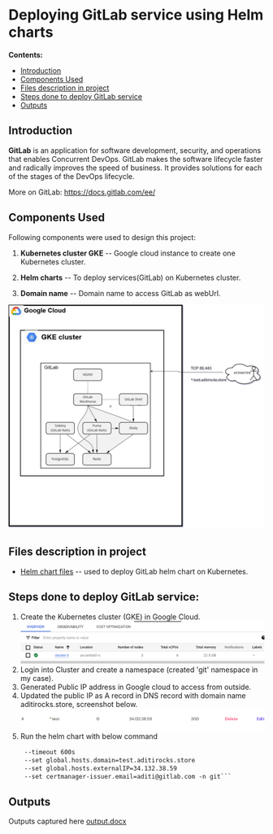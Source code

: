 # Deploying GitLab service using Helm charts

<a name="top"></a>
__Contents:__

* [Introduction](#intro)
* [Components Used](#components)
* [Files description in project](#files)
* [Steps done to deploy GitLab service](#steps)
* [Outputs](#output)


<a name="intro"></a>
## Introduction

**GitLab** is an application for software development, security, and operations that enables Concurrent DevOps. GitLab makes the software
lifecycle faster and radically improves the speed of business. It provides solutions for each of the stages of the DevOps lifecycle.

More on GitLab: https://docs.gitlab.com/ee/


<a name="Components"></a>
## Components Used

Following components were used to design this project:

1. **Kubernetes cluster GKE** -- Google cloud instance to create one Kubernetes cluster.

2. **Helm charts** -- To deploy services(GitLab) on Kubernetes cluster.

3. **Domain name** -- Domain name to access GitLab as webUrl.


![Architecture diagram of project](./diagram/architecture_diagram.png)

<a name="files"></a>
## Files description in project

* [Helm chart files](./gitlab_helm_chart) -- used to deploy GitLab helm chart on Kubernetes.


<a name="steps"></a>
## Steps done to deploy GitLab service:

1) Create the Kubernetes cluster (GKE) in Google Cloud.
   ![Kubernetes cluster](./files/cluster.png)
2) Login into Cluster and create a namespace (created 'git' namespace in my case).
3) Generated Public IP address in Google cloud to access from outside.
4) Updated the public IP as A record in DNS record with domain name aditirocks.store, screenshot below.
   ![Domain name](./files/domainname.png)
5) Run the helm chart with below command
   ```helm upgrade --install gitlab ./gitlab_helm_chart 
    --timeout 600s 
    --set global.hosts.domain=test.aditirocks.store 
    --set global.hosts.externalIP=34.132.38.59
    --set certmanager-issuer.email=aditi@gitlab.com -n git```

<a name="output"></a>
## Outputs
Outputs captured here [output.docx](./output.docx)
